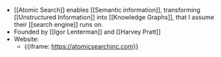 - [[Atomic Search]] enables [[Semantic information]], transforming [[Unstructured Information]] into [[Knowledge Graphs]], that I assume their [[search engine]] runs on.
- Founded by [[Igor Lenterman]] and [[Harvey Pratt]]
- Website:
    - {{iframe: https://atomicsearchinc.com}}
